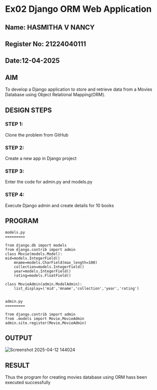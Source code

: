 # Ex02 Django ORM Web Application
## Name: HASMITHA V NANCY
## Register No: 21224040111
## Date:12-04-2025

## AIM
To develop a Django application to store and retrieve data from a Movies Database using Object Relational Mapping(ORM).





## DESIGN STEPS

### STEP 1:
Clone the problem from GitHub

### STEP 2:
Create a new app in Django project

### STEP 3:
Enter the code for admin.py and models.py

### STEP 4:
Execute Django admin and create details for 10 books

## PROGRAM
~~~
models.py
=========

from django.db import models
from django.contrib import admin
class Movie(models.Model):
mid=models.IntegerField()
    mname=models.CharField(max_length=100)
    collection=models.IntegerField()
    year=models.IntegerField()
    rating=models.FloatField()

class MovieAdmin(admin.ModelAdmin):
    list_display=('mid','mname','collection','year','rating')


admin.py
=========

from django.contrib import admin
from .models import Movie,MovieAdmin
admin.site.register(Movie,MovieAdmin)
~~~



## OUTPUT

![Screenshot 2025-04-12 144024](https://github.com/user-attachments/assets/7c219256-ba13-4c7e-ac27-061e52904ce9)


## RESULT
Thus the program for creating movies database using ORM hass been executed successfully
